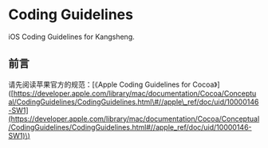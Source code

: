 # Coding Guidelines

iOS Coding Guidelines for Kangsheng.

## 前言

请先阅读苹果官方的规范：\[《Apple Coding Guidelines for Cocoa》\]\([https://developer.apple.com/library/mac/documentation/Cocoa/Conceptual/CodingGuidelines/CodingGuidelines.html\#//apple\_ref/doc/uid/10000146-SW1](https://developer.apple.com/library/mac/documentation/Cocoa/Conceptual/CodingGuidelines/CodingGuidelines.html#//apple_ref/doc/uid/10000146-SW1)\)

